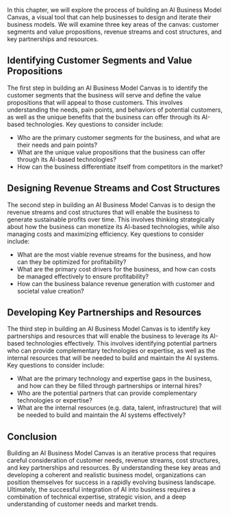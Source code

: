 
In this chapter, we will explore the process of building an AI Business Model Canvas, a visual tool that can help businesses to design and iterate their business models. We will examine three key areas of the canvas: customer segments and value propositions, revenue streams and cost structures, and key partnerships and resources.

Identifying Customer Segments and Value Propositions
----------------------------------------------------

The first step in building an AI Business Model Canvas is to identify the customer segments that the business will serve and define the value propositions that will appeal to those customers. This involves understanding the needs, pain points, and behaviors of potential customers, as well as the unique benefits that the business can offer through its AI-based technologies. Key questions to consider include:

* Who are the primary customer segments for the business, and what are their needs and pain points?
* What are the unique value propositions that the business can offer through its AI-based technologies?
* How can the business differentiate itself from competitors in the market?

Designing Revenue Streams and Cost Structures
---------------------------------------------

The second step in building an AI Business Model Canvas is to design the revenue streams and cost structures that will enable the business to generate sustainable profits over time. This involves thinking strategically about how the business can monetize its AI-based technologies, while also managing costs and maximizing efficiency. Key questions to consider include:

* What are the most viable revenue streams for the business, and how can they be optimized for profitability?
* What are the primary cost drivers for the business, and how can costs be managed effectively to ensure profitability?
* How can the business balance revenue generation with customer and societal value creation?

Developing Key Partnerships and Resources
-----------------------------------------

The third step in building an AI Business Model Canvas is to identify key partnerships and resources that will enable the business to leverage its AI-based technologies effectively. This involves identifying potential partners who can provide complementary technologies or expertise, as well as the internal resources that will be needed to build and maintain the AI systems. Key questions to consider include:

* What are the primary technology and expertise gaps in the business, and how can they be filled through partnerships or internal hires?
* Who are the potential partners that can provide complementary technologies or expertise?
* What are the internal resources (e.g. data, talent, infrastructure) that will be needed to build and maintain the AI systems effectively?

Conclusion
----------

Building an AI Business Model Canvas is an iterative process that requires careful consideration of customer needs, revenue streams, cost structures, and key partnerships and resources. By understanding these key areas and developing a coherent and realistic business model, organizations can position themselves for success in a rapidly evolving business landscape. Ultimately, the successful integration of AI into business requires a combination of technical expertise, strategic vision, and a deep understanding of customer needs and market trends.
